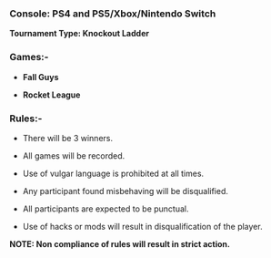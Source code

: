 ### **Console: PS4 and PS5/Xbox/Nintendo Switch**  
**Tournament Type: Knockout Ladder**

### **Games:-**

*  **Fall Guys**
    
*   **Rocket League**

### **Rules:-**

*   There will be 3 winners.
    
*   All games will be recorded.
    
*   Use of vulgar language is prohibited at all times.
    
*   Any participant found misbehaving will be disqualified.
    
*   All participants are expected to be punctual.
    
*   Use of hacks or mods will result in disqualification of the player.
    

**NOTE: Non compliance of rules will result in strict action.**